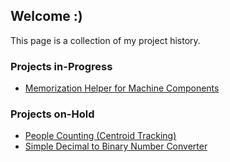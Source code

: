
## Welcome :)

This page is a collection of my project history.

### Projects in-Progress

- [Memorization Helper for Machine Components](https://github.com/LucasLWH/MS2_Trainer)

### Projects on-Hold

- [People Counting (Centroid Tracking)](https://github.com/LucasLWH/ppl_count_legacy)
- [Simple Decimal to Binary Number Converter](https://github.com/LucasLWH/dec2bin)
